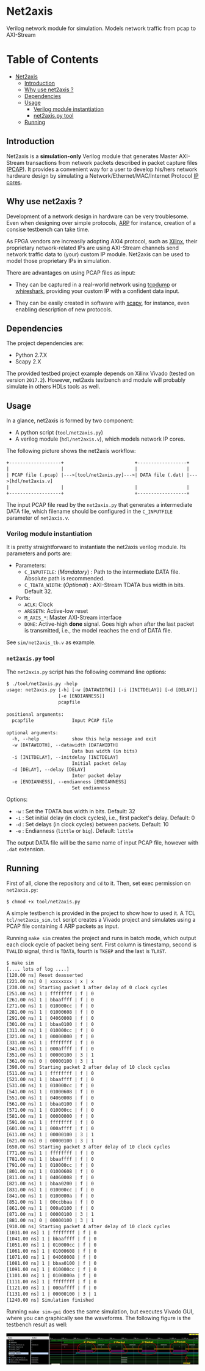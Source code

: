 # Net2axis
Verilog network module for simulation. Models network traffic from pcap to AXI-Stream

Table of Contents
=================

   * [Net2axis](#net2axis)
      * [Introduction](#introduction)
      * [Why use net2axis ?](#why-use-net2axis-)
      * [Dependencies](#dependencies)
      * [Usage](#usage)
         * [Verilog module instantiation](#verilog-module-instantiation)
         * [net2axis.py tool](#net2axispy-tool)
      * [Running](#running)

## Introduction
Net2axis is a **simulation-only** Verilog module that generates Master
AXI-Stream transactions from network packets described in packet capture files
([PCAP](https://en.wikipedia.org/wiki/Pcap)). It provides a convenient way for a
user to develop his/hers network hardware design by simulating a Network/Ethernet/MAC/Internet
Protocol
[IP cores](https://en.wikipedia.org/wiki/Semiconductor_intellectual_property_core).

## Why use net2axis ?
Development of a network design in hardware can be very troublesome. Even
when designing over simple protocols,
[ARP](https://en.wikipedia.org/wiki/Address_Resolution_Protocol) 
for instance, creation of a consise testbench can take time. 

As FPGA vendors are increasily adopting AXI4 protocol, such as 
[Xilinx](https://www.xilinx.com/support/documentation/ip_documentation/ug761_axi_reference_guide.pdf),
their proprietary network-related IPs are using AXI-Stream channels send network
traffic data to (your) custom IP module. Net2axis can be used to model those
proprietary IPs in simulation.

There are advantages on using PCAP files as input:

* They can be captured in a real-world network using
[tcpdump](http://www.tcpdump.org/) or [whireshark](https://www.wireshark.org/),
  providing your custom IP with a confident data input.

* They can be easily created in software with [scapy](https://scapy.net/), for
   instance, even enabling description of new protocols.

## Dependencies
The project dependencies are:

* Python 2.7.X
* Scapy 2.X

The provided testbed project example depends on Xilinx Vivado (tested on version
`2017.2`). However, net2axis testbench and module will probably simulate in others HDLs
tools as well. 

## Usage

In a glance, net2axis is formed by two component:

* A python script (`tool/net2axis.py`)
* A verilog module (`hdl/net2axis.v`), which models network IP cores.

The following picture shows the net2axis workflow:

```
+-------------------+                          +------------------+
|                   |                          |                  |
| PCAP file (.pcap) |--->[tool/net2axis.py]--->| DATA file (.dat) |--->[hdl/net2axis.v] 
|                   |                          |                  |
+-------------------+                          +------------------+
```

The input PCAP file read by the `net2axis.py` that generates a intermediate DATA
file, which filename should be configured in the `C_INPUTFILE` parameter of `net2axis.v`.

### Verilog module instantiation
It is pretty straightforward to instantiate the net2axis verilog module. Its
parameters and ports are:

* Parameters:
  * `C_INPUTFILE`: (_Mandatory_) : Path to the intermediate DATA file. Absolute path is recommended. 
  * `C_TDATA_WIDTH`: (_Optional_) : AXI-Stream TDATA bus width in bits. Default 32.
* Ports:
  * `ACLK`: Clock
  * `ARESETN`: Active-low reset
  * `M_AXIS_*`: Master AXI-Stream interface
  * `DONE`: Active-high **done** signal. Goes high when after the last packet is
    transmitted, i.e., the model reaches the end of DATA file.
	
See `sim/net2axis_tb.v` as example.

### `net2axis.py` tool
The `net2axis.py` script has the following command line options:

```
$ ./tool/net2axis.py -help
usage: net2axis.py [-h] [-w [DATAWIDTH]] [-i [INITDELAY]] [-d [DELAY]]
                   [-e [ENDIANNESS]]
                   pcapfile

positional arguments:
  pcapfile              Input PCAP file

optional arguments:
  -h, --help            show this help message and exit
  -w [DATAWIDTH], --datawidth [DATAWIDTH]
                        Data bus width (in bits)
  -i [INITDELAY], --initdelay [INITDELAY]
                        Initial packet delay
  -d [DELAY], --delay [DELAY]
                        Inter packet delay
  -e [ENDIANNESS], --endianness [ENDIANNESS]
                        Set endianness
```

Options:
* `-w` : Set the TDATA bus width in bits. Default: 32
* `-i` : Set initial delay (in clock cycles), i.e., first packet's
  delay. Default: 0
* `-d` : Set delays (in clock cycles) between packets. Default: 10
* `-e` : Endianness (`little` or `big`). Default: `little`

The output DATA file will be the same name of input PCAP file, however with
`.dat` extension.

## Running
First of all, clone the repository and `cd` to it. Then, set exec permission on `net2axis.py`:

```
$ chmod +x tool/net2axis.py
```

A simple testbench is provided in the project to show how to used it. A TCL
`tcl/net2axis_sim.tcl` script creates a Vivado project and simulates using a
PCAP file containing 4 ARP packets as input.

Running `make sim` creates the project and runs in batch mode, which output each
clock cycle of packet being sent. First column is timestamp, second is `TVALID`
signal, third is `TDATA`, fourth is `TKEEP` and the last is `TLAST`.

```
$ make sim
[.... lots of log ....]
[120.00 ns] Reset deasserted
[221.00 ns] 0 | xxxxxxxx | x | x
[230.00 ns] Starting packet 1 after delay of 0 clock cycles
[251.00 ns] 1 | ffffffff | f | 0
[261.00 ns] 1 | bbaaffff | f | 0
[271.00 ns] 1 | 010000cc | f | 0
[281.00 ns] 1 | 01000608 | f | 0
[291.00 ns] 1 | 04060008 | f | 0
[301.00 ns] 1 | bbaa0100 | f | 0
[311.00 ns] 1 | 010000cc | f | 0
[321.00 ns] 1 | 00000000 | f | 0
[331.00 ns] 1 | ffffffff | f | 0
[341.00 ns] 1 | 000affff | f | 0
[351.00 ns] 1 | 00000100 | 3 | 1
[361.00 ns] 0 | 00000100 | 3 | 1
[390.00 ns] Starting packet 2 after delay of 10 clock cycles
[511.00 ns] 1 | ffffffff | f | 0
[521.00 ns] 1 | bbaaffff | f | 0
[531.00 ns] 1 | 010000cc | f | 0
[541.00 ns] 1 | 01000608 | f | 0
[551.00 ns] 1 | 04060008 | f | 0
[561.00 ns] 1 | bbaa0100 | f | 0
[571.00 ns] 1 | 010000cc | f | 0
[581.00 ns] 1 | 00000000 | f | 0
[591.00 ns] 1 | ffffffff | f | 0
[601.00 ns] 1 | 000affff | f | 0
[611.00 ns] 1 | 00000100 | 3 | 1
[621.00 ns] 0 | 00000100 | 3 | 1
[650.00 ns] Starting packet 3 after delay of 10 clock cycles
[771.00 ns] 1 | ffffffff | f | 0
[781.00 ns] 1 | bbaaffff | f | 0
[791.00 ns] 1 | 010000cc | f | 0
[801.00 ns] 1 | 01000608 | f | 0
[811.00 ns] 1 | 04060008 | f | 0
[821.00 ns] 1 | bbaa0200 | f | 0
[831.00 ns] 1 | 010000cc | f | 0
[841.00 ns] 1 | 0100000a | f | 0
[851.00 ns] 1 | 00ccbbaa | f | 0
[861.00 ns] 1 | 000a0100 | f | 0
[871.00 ns] 1 | 00000100 | 3 | 1
[881.00 ns] 0 | 00000100 | 3 | 1
[910.00 ns] Starting packet 4 after delay of 10 clock cycles
[1031.00 ns] 1 | ffffffff | f | 0
[1041.00 ns] 1 | bbaaffff | f | 0
[1051.00 ns] 1 | 010000cc | f | 0
[1061.00 ns] 1 | 01000608 | f | 0
[1071.00 ns] 1 | 04060008 | f | 0
[1081.00 ns] 1 | bbaa0100 | f | 0
[1091.00 ns] 1 | 010000cc | f | 0
[1101.00 ns] 1 | 0100000a | f | 0
[1111.00 ns] 1 | ffffffff | f | 0
[1121.00 ns] 1 | 000affff | f | 0
[1131.00 ns] 1 | 00000100 | 3 | 1
[1240.00 ns] Simulation finished
```

Running `make sim-gui` does the same simulation, but executes Vivado GUI, where
you can graphically see the waveforms. The following figure is the testbench
result as well:

![Testbench result](figs/testbench_1.jpg)
